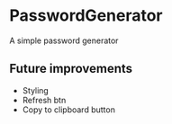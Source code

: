 # PasswordGenerator

A simple password generator

## Future improvements
* Styling
* Refresh btn
* Copy to clipboard button
